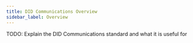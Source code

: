 ```yaml
---
title: DID Communications Overview
sidebar_label: Overview
---
```


TODO: Explain the DID Communications standard and what it is useful for